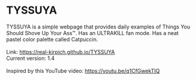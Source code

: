 # TYSSUYA
TYSSUYA is a simple webpage that provides daily examples of Things You Should Shove Up Your Ass™. Has an ULTRAKILL fan mode. Has a neat pastel color palette called Catpuccin.<br>\
Link: https://real-kirpich.github.io/TYSSUYA \
Current version: 1.4<br>\
Inspired by this YouTube video: https://youtu.be/q1CfGwekTIQ
